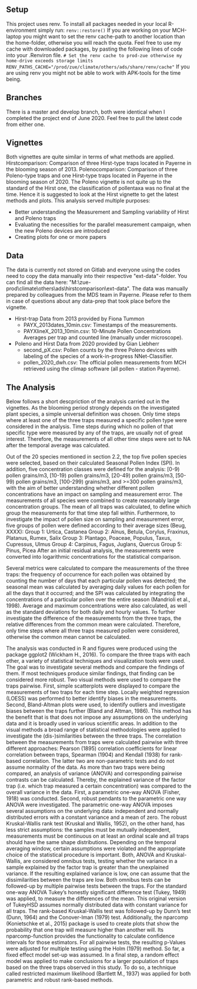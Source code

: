 ## Setup
This project uses renv. To install all packages needed in your local R-environment simply run: `renv::restore()`
If you are working on your MCH-laptop you might want to set the renv cache-path to another location than the home-folder, otherwise you will reach the quota. Feel free to use my cache with downloaded packages, by pasting the following lines of code into your .Renviron file.
`# Set the renv cache to prod-zue otherwise my home-drive exceeds storage limits RENV_PATHS_CACHE="/prod/zue/climate/others/ads/share/renv/cache"` 
If you are using renv you might not be able to work with APK-tools for the time being.

## Branches
There is a master and develop branch, both were identical when I completed the project end of June 2020. Feel free to pull the latest code from either one.

## Vignettes
Both vignettes are quite similar in terms of what methods are applied. 
Hirstcomparison: Comparison of three Hirst-type traps located in Payerne in the blooming season of 2013.
Polenocomparison: Comparison of three Poleno-type traps and one Hirst-type traps located in Payerne in the blooming season of 2020.
The Poleno vignette is not quite up to the standard of the Hirst one, the classification of pollentaxa was no final at the time. Hence it is suggested to look at the Hirst vignette to get the latest methods and plots.
This analysis served multiple purposes:

- Better understanding the Measurement and Sampling variability of Hirst and Poleno traps
- Evaluating the necessities for the parallel measurement campaign, when the new Poleno devices are introduced
- Creating plots for one or more papers

## Data
The data is currently not stored on Gitlab and everyone using the codes need to copy the data manually into their respective "ext-data"-folder. You can find all the data here: "M:\zue-prod\climate\others\ads\hirstcomparison\ext-data".
The data was manually prepared by colleagues from the MDS team in Payerne. Please refer to them in case of questions about any data-prep that took place before the vignette.

- Hirst-trap Data from 2013 provided by Fiona Tummon 
  - PAYX_2013dates_10min.csv: Timestamps of the measurements.
  - PAYXlineX_2013_10min.csv: 10-Minute Pollen Concentrations Averages per trap and counted line (manually under microscope).
- Poleno and Hirst Data from 2020 provided by Gian Liebherr
  - second_pX.csv: Pollen counts by the three Poleno devices with labeling of the species of a work-in-progress NNet-Classifier.
  - pollen_2020_dwh.csv: The official pollen measurements from MCH retrieved using the climap software (all pollen - station Payerne).

## The Analysis
Below follows a short descpriction of the analysis carried out in the vignettes. 
As the blooming period strongly depends on the investigated plant species, a simple universal definition was chosen. Only time steps where at least one of the three traps measured a specific pollen type were considered in the analysis. Time steps during which no pollen of that specific type were measured by any of the traps, are usually not of great interest. Therefore, the measurements of all other time steps were set to NA after the temporal average was calculated.

Out of the 20 species mentioned in section 2.2, the top five pollen species were selected, based on their calculated Seasonal Pollen Index (SPI). In addition, five concentration classes were defined for the analysis: [0-9) pollen grains/m3, [10-19) pollen grains/m3, [20-49) pollen grains/m3, [50-99) pollen grains/m3, [100-299) grains/m3, and >=300 pollen grains/m3, with the aim of better understanding whether different pollen concentrations have an impact on sampling and measurement error. The measurements of all species were combined to create reasonably large concentration groups. The mean of all traps was calculated, to define which group the measurements for that time step fall within. 
Furthermore, to investigate the impact of pollen size on sampling and measurement error, five groups of pollen were defined according to their average sizes (Beug, XXXX):
Group 1: Urtica, Castanea
Group 2: Alnus, Betula, Corylus, Fraxinus, Platanus, Rumex, Salix
Group 3: Plantago, Poaceae, Populus, Taxus, Cupressus, Ulmus
Group 4: Carpinus, Fagus, Juglans, Quercus
Group 5: Pinus, Picea
After an initial residual analysis, the measurements were converted into logarithmic concentrations for the statistical comparison.

Several metrics were calculated to compare the measurements of the three traps: the frequency of occurrence for each pollen was obtained by counting the number of days that each particular pollen was detected; the seasonal mean was calculated by averaging daily values for each pollen for all the days that it occurred; and the SPI was calculated by integrating the concentrations of a particular pollen over the entire season (Mandrioli et al., 1998). Average and maximum concentrations were also calculated, as well as the standard deviations for both daily and hourly values.
To further investigate the difference of the measurements from the three traps, the relative differences from the common mean were calculated. Therefore, only time steps where all three traps measured pollen were considered, otherwise the common mean cannot be calculated.

The analysis was conducted in R and figures were produced using the package ggplot2 (Wickham H., 2016). To compare the three traps with each other, a variety of statistical techniques and visualization tools were used. The goal was to investigate several methods and compare the findings of them. If most techniques produce similar findings, that finding can be considered more robust. 
Two visual methods were used to compare the traps pairwise. First, simple scatterplots were displayed to compare the measurements of two traps for each time step. Locally weighted regression (LOESS) was performed to better identify biases in the measurements. Second, Bland-Altman plots were used, to identify outliers and investigate biases between the traps further (Bland and Altman, 1986). This method has the benefit that is that does not impose any assumptions on the underlying data and it is broadly used in various scientific areas.
In addition to the visual methods a broad range of statistical methodologies were applied to investigate the (dis-)similarities between the three traps. The correlation between the measurements from traps were calculated pairwise with three different approaches: Pearson (1895) correlation coefficients for linear correlation between traps, Spearman (1904) and Kendall (1938) for rank-based correlation. The latter two are non-parametric tests and do not assume normality of the data. As more than two traps were being compared, an analysis of variance (ANOVA) and corresponding pairwise contrasts can be calculated. Thereby, the explained variance of the factor trap (i.e. which trap measured a certain concentration) was compared to the overall variance in the data. First, a parametric one-way ANOVA (Fisher, 1918) was conducted. Second, robust pendants to the parametric one way ANOVA were investigated. The parametric one-way ANOVA imposes several assumptions on the underlying data: independent and normally distributed errors with a constant variance and a mean of zero. The robust Kruskal-Wallis rank test (Kruskal and Wallis, 1952), on the other hand, has less strict assumptions: the samples must be mutually independent, measurements must be continuous on at least an ordinal scale and all traps should have the same shape distributions. Depending on the temporal averaging window, certain assumptions were violated and the appropriate choice of the statistical procedure is important. 
Both, ANOVA and Kruskal-Wallis, are considered omnibus tests, testing whether the variance in a sample explained by the factor trap is greater than the unexplained variance. If the resulting explained variance is low, one can assume that the dissimilarities between the traps are low. Both omnibus tests can be followed-up by multiple pairwise tests between the traps. For the standard one-way ANOVA Tukey’s honestly significant difference test (Tukey, 1949) was applied, to measure the differences of the mean. This original version of TukeyHSD assumes normally distributed data with constant variance for all traps. The rank-based Kruskal-Wallis test was followed-up by Dunn’s test (Dunn, 1964) and the Conover-Iman (1979) test. Additionally, the nparcomp (Konietschke et al., 2015) package is used to create plots that show the probability that one trap will measure higher than another will. Its nparcomp-function provides the functionality to calculate confidence intervals for those estimators. For all pairwise tests, the resulting p-Values were adjusted for multiple testing using the Holm (1979) method.
So far, a fixed effect model set-up was assumed. In a final step, a random effect model was applied to make conclusions for a larger population of traps based on the three traps observed in this study. To do so, a technique called restricted maximum likelihood (Bartlett M., 1937) was applied for both parametric and robust rank-based methods.
